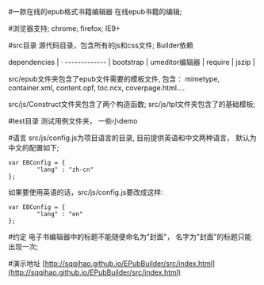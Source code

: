 #一款在线的epub格式书籍编辑器
在线epub书籍的编辑;

#浏览器支持;
chrome; firefox; IE9+


#src目录
源代码目录，包含所有的js和css文件;
Builder依赖

dependencies | ·
------------- |
bootstrap      |
umeditor编辑器 |
require       |
jszip         |


src/epub文件夹包含了epub文件需要的模板文件, 包含：
    mimetype,  container.xml,  content.opf,  toc.ncx,  coverpage.html....

src/js/Construct文件夹包含了两个构造函数;
src/js/tpl文件夹包含了的基础模板;

#test目录
测试用例文件夹， 一些小demo

#语言
src/js/config.js为项目语言的目录, 目前提供英语和中文两种语言， 默认为中文的配置如下;
```
var EBConfig = {
        "lang" : "zh-cn"
};
```
如果要使用英语的话，src/js/config.js要改成这样:
```
var EBConfig = {
        "lang" : "en"
};
```

#约定
电子书编辑器中的标题不能随便命名为"封面"， 名字为"封面"的标题只能出现一次;

#演示地址
[http://sqqihao.github.io/EPubBuilder/src/index.html](http://sqqihao.github.io/EPubBuilder/src/index.html)
